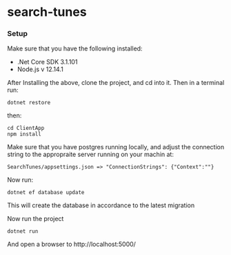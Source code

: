 # search-tunes

### Setup

Make sure that you have the following installed:
- .Net Core SDK 3.1.101
- Node.js v 12.14.1

After Installing the above, clone the project, and cd into it.
Then in a terminal run:
```
dotnet restore
```
then:
```
cd ClientApp
npm install
```

Make sure that you have postgres running locally, and adjust the connection string to the appropraite server running on your machin at:
```
SearchTunes/appsettings.json => "ConnectionStrings": {"Context":""}
```

Now run:
```
dotnet ef database update
```
This will create the database in accordance to the latest migration

Now run the project
```
dotnet run
```

And open a browser to http://localhost:5000/

